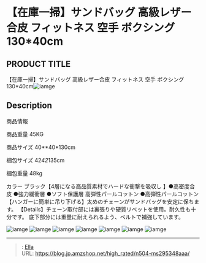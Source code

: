 # 【在庫一掃】サンドバッグ 高級レザー合皮 フィットネス 空手 ボクシング 130*40cm


## PRODUCT TITLE 

【在庫一掃】サンドバッグ 高級レザー合皮 フィットネス 空手 ボクシング 130*40cm![iamge](https://b2bfiles1.gigab2b.cn/image/wkseller/1157/20220926_99104c0dabea5dd72e4d32f14be0fb66.jpg)

## Description

商品情報




商品重量
45KG


商品サイズ
40**40*130cm


梱包サイズ
42*42*135cm


梱包重量
48kg


カラー
ブラック【4層になる高品質素材でハードな衝撃を吸収し 】●高密度合皮     ●強力緩衝層    ●ソフト保護層   高弾性パールコットン ●高弾性パールコットン
【ハンガーに簡単に吊り下げる】太めのチェーンがサンドバッグを安定に保ちます。
【Details】チェーン取付部には裏張りや硬質リベットを使用。耐久性も十分です。 底下部分には重量に耐えられるよう、ベルトで補強しています。







![iamge](https://b2bfiles1.gigab2b.cn/image/wkseller/1157/20220926_f873fb6522830ff967343a3e23015cce.jpg)
![iamge](https://b2bfiles1.gigab2b.cn/image/wkseller/1157/20220926_c4166ad4be1765609613c89e977acbc7.jpg)
![iamge](https://b2bfiles1.gigab2b.cn/image/wkseller/1157/20220926_e2d887c1e2f969db4e50e82bd14c2fc0.jpg)
![iamge](https://b2bfiles1.gigab2b.cn/image/wkseller/1157/20220926_9b975c2c5b23994f25b1f51777de6554.jpg)
![iamge](https://b2bfiles1.gigab2b.cn/image/wkseller/1157/20220926_0e50692f95124fbc985192a93214092e.jpg)
![iamge](https://b2bfiles1.gigab2b.cn/image/wkseller/1157/20220926_6f387b382308e0a6a4bc99b5de271e93.jpg)
![iamge](https://b2bfiles1.gigab2b.cn/image/wkseller/1157/20220926_8409d52c4209bfe65feae7483ad594b4.jpg)


---

> : [Ella](https://blog.jp.amzshop.net/)  
> URL: https://blog.jp.amzshop.net/high_rated/n504-ms295348aaa/  

